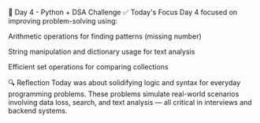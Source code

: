 📘 Day 4 - Python + DSA Challenge
✅ Today's Focus
Day 4 focused on improving problem-solving using:

Arithmetic operations for finding patterns (missing number)

String manipulation and dictionary usage for text analysis

Efficient set operations for comparing collections

🔍 Reflection
Today was about solidifying logic and syntax for everyday programming problems. These problems simulate real-world scenarios involving data loss, search, and text analysis — all critical in interviews and backend systems.










